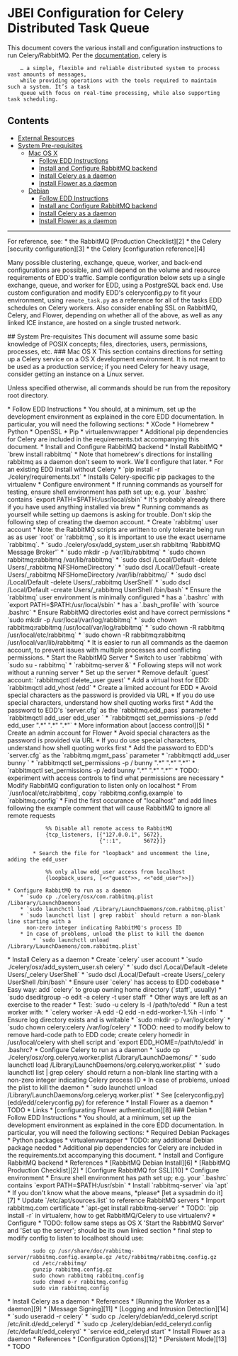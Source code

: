 # JBEI Configuration for Celery Distributed Task Queue

This document covers the various install and configuration instructions to run Celery/RabbitMQ.
Per the [documentation][1], celery is

        … a simple, flexible and reliable distributed system to process vast amounts of messages,
        while providing operations with the tools required to maintain such a system. It’s a task
        queue with focus on real-time processing, while also supporting task scheduling.

## Contents
* [External Resources](#External)
* [System Pre-requisites](#Prereq)
    * [Mac OS X](#OSX)
        * [Follow EDD Instructions](#OSX_EDD)
        * [Install and Configure RabbitMQ backend](#OSX_RabbitMQ)
        * [Install Celery as a daemon](#OSX_Celery)
        * [Install Flower as a daemon](#OSX_Flower)
    * [Debian](#Debian)
        * [Follow EDD Instructions](#Debian_EDD)
        * [Install anc Configure RabbitMQ backend](#Debian_RabbitMQ)
        * [Install Celery as a daemon](#Debian_Celery)
        * [Install Flower as a daemon](#Debian_Flower)

---------------------------------------------------------------------------------------------------

<a name="External"/>
For reference, see:
* the RabbitMQ [Production Checklist][2]
* the Celery [security configuration][3]
* the Celery [configuration reference][4]

Many possible clustering, exchange, queue, worker, and back-end configurations are possible, and
will depend on the volume and resource requirements of EDD's traffic. Sample configuration below
sets up a single exchange, queue, and worker for EDD, using a PostgreSQL back end. Use custom
configuration and modify EDD's celeryconfig.py to fit your environment, using `remote_task.py` as
a reference for all of the tasks EDD schedules on Celery workers. Also consider enabling SSL on
RabbitMQ, Celery, and Flower, depending on whether all of the above, as well as any linked ICE
instance, are hosted on a single trusted network.

<a name="Prereq"/>
## System Pre-requisites
This document will assume some basic knowledge of POSIX concepts; files, directories, users, 
permissions, processes, etc.

<a name="OSX"/>
### Mac OS X
This section contains directions for setting up a Celery service on a OS X development environment.
It is not meant to be used as a production service; if you need Celery for heavy usage, consider
getting an instance on a Linux server.

Unless specified otherwise, all commands should be run from the repository root directory.

<a name="OSX_EDD"/>
* Follow EDD Instructions
    * You should, at a minimum, set up the development environment as explained in the core EDD
      documentation. In particular, you will need the following sections:
        * XCode
        * Homebrew
        * Python
        * OpenSSL
        * Pip
        * virtualenvwrapper
    * Additional pip dependencies for Celery are included in the requirements.txt accompanying
      this document.
<a name="OSX_RabbitMQ"/>
* Install and Configure RabbitMQ backend
    * Install RabbitMQ
        * `brew install rabbitmq`
        * Note that homebrew's directions for installing rabbitmq as a daemon don't seem to work.
          We'll configure that later.
    * For an existing EDD install without Celery
        * `pip install -r ./celery/requirements.txt`
        * Installs Celery-specific pip packages to the virtualenv
    * Configure environment
        * If running commands as yourself for testing, ensure shell environment has path set up;
          e.g. your `.bashrc` contains `export PATH=$PATH:/usr/local/sbin`
            * It's probably already there if you have used anything installed via brew
        * Running commands as yourself while setting up daemons is asking for trouble. Don't skip
          the following step of creating the daemon account.
    * Create `rabbitmq` user account
        * Note: the RabbitMQ scripts are written to only tolerate being run as as user `root` or
          `rabbitmq`, so it is important to use the exact username `rabbitmq`.
        * `sudo ./celery/osx/add_system_user.sh rabbitmq 'RabbitMQ Message Broker'`
        * `sudo mkdir -p /var/lib/rabbitmq`
        * `sudo chown rabbitmq:rabbitmq /var/lib/rabbitmq`
        * `sudo dscl /Local/Default -delete Users/_rabbitmq NFSHomeDirectory`
        * `sudo dscl /Local/Default -create Users/_rabbitmq NFSHomeDirectory /var/lib/rabbitmq/`
        * `sudo dscl /Local/Default -delete Users/_rabbitmq UserShell`
        * `sudo dscl /Local/Default -create Users/_rabbitmq UserShell /bin/bash`
        * Ensure the `rabbitmq` user environment is minimally configured
            * has a `.bashrc` with `export PATH=$PATH:/usr/local/sbin`
            * has a `.bash_profile` with `source .bashrc`
        * Ensure RabbitMQ directories exist and have correct permissions
            * `sudo mkdir -p /usr/local/var/log/rabbitmq`
            * `sudo chown rabbitmq:rabbitmq /usr/local/var/log/rabbitmq`
            * `sudo chown -R rabbitmq /usr/local/etc/rabbitmq`
            * `sudo chown -R rabbitmq:rabbitmq /usr/local/var/lib/rabbitmq`
        * It is easier to run all commands as the daemon account, to prevent issues with multiple
          processes and conflicting permissions.
    * Start the RabbitMQ Server
        * Switch to user `rabbitmq` with `sudo su - rabbitmq`
        * `rabbitmq-server &`
        * Following steps will not work without a running server
    * Set up the server
        * Remove default `guest` account: `rabbitmqctl delete_user guest`
        * Add a virtual host for EDD: `rabbitmqctl add_vhost /edd`
        * Create a limited account for EDD
            * Avoid special characters as the password is provided via URL
                * If you do use special characters, understand how shell quoting works first
            * Add the password to EDD's `server.cfg` as the `rabbitmq.edd_pass` parameter
            * `rabbitmqctl add_user edd_user <EDD_RABBITMQ_PASS>`
            * `rabbitmqctl set_permissions -p /edd edd_user ".*" ".*" ".*"`
            * More information about [access control][5]
        * Create an admin account for Flower
            * Avoid special characters as the password is provided via URL
                * If you do use special characters, understand how shell quoting works first
            * Add the password to EDD's `server.cfg` as the `rabbitmq.mgmt_pass` parameter
            * `rabbitmqctl add_user bunny <RABBITMQ_PASS>`
            * `rabbitmqctl set_permissions -p / bunny ".*" ".*" ".*"`
            * `rabbitmqctl set_permissions -p /edd bunny ".*" ".*" ".*"`
            * TODO: experiment with access controls to find what permissions are necessary
        * Modify RabbitMQ configuration to listen only on localhost
            * From `/usr/local/etc/rabbitmq`, copy `rabbitmq.config.example` to `rabbitmq.config`
            * Find the first occurance of "localhost" and add lines following the example comment
              that will cause RabbitMQ to ignore all remote requests

                %% Disable all remote access to RabbitMQ
                {tcp_listeners, [{"127.0.0.1", 5672},
                                 {"::1",       5672}]}

            * Search the file for "loopback" and uncomment the line, adding the edd_user

                %% only allow edd_user access from localhost
                {loopback_users, [<<"guest">>, <<"edd_user">>]}

    * Configure RabbitMQ to run as a daemon
        * `sudo cp ./celery/osx/com.rabbitmq.plist /Libarary/LaunchDaemons`
        * `sudo launchctl load /Library/LaunchDaemons/com.rabbitmq.plist`
        * `sudo launchctl list | grep rabbit` should return a non-blank line starting with a
          non-zero integer indicating RabbitMQ's process ID
        * In case of problems, unload the plist to kill the daemon
            * `sudo launchctl unload /Library/LaunchDaemons/com.rabbitmq.plist`
    
<a name="OSX_Celery"/>
* Install Celery as a daemon
    * Create `celery` user account
        * `sudo ./celery/osx/add_system_user.sh celery`
        * `sudo dscl /Local/Default -delete Users/_celery UserShell`
        * `sudo dscl /Local/Default -create Users/_celery UserShell /bin/bash`
        * Ensure user `celery` has access to EDD codebase
            * Easy way: add `celery` to group owning home directory (`staff`, usually)
                * `sudo dseditgroup -o edit -a celery -t user staff`
            * Other ways are left as an exercise to the reader
            * Test: `sudo -u celery ls -l /path/to/edd`
        * Run a test worker with:
            * `celery worker -A edd -Q edd -n edd-worker-1.%h -l info`
        * Ensure log directory exists and is writable
            * `sudo mkdir -p /var/log/celery`
            * `sudo chown celery:celery /var/log/celery`
    * TODO: need to modify below to remove hard-code path to EDD code; create celery homedir in
      /usr/local/celery with shell script and `export EDD_HOME=/path/to/edd` in .bashrc?
    * Configure Celery to run as a daemon
        * `sudo cp ./celery/osx/org.celeryq.worker.plist /Library/LaunchDaemons/`
        * `sudo launchctl load /Library/LaunchDaemons/org.celeryq.worker.plist`
        * `sudo launchctl list | grep celery` should return a non-blank line starting with a
          non-zero integer indicating Celery process ID
        * In case of problems, unload the plist to kill the daemon
            * `sudo launchctl unload /Library/LaunchDaemons/org.celeryq.worker.plist`
    * See [celeryconfig.py](edd/edd/celeryconfig.py) for reference

<a name="OSX_Flower"/>
* Install Flower as a daemon
    * TODO
    * Links
        * [configurating Flower authentication][8]

<a name="Debian"/>
### Debian

<a name="Debian_EDD"/>
* Follow EDD Instructions
    * You should, at a minimum, set up the development environment as explained in the core EDD
      documentation. In particular, you will need the following sections:
        * Required Debian Packages
        * Python packages
        * virtualenvwrapper
    * TODO: any additional Debian package needed
    * Additional pip dependencies for Celery are included in the requirements.txt accompanying
      this document.
<a name="Debian_RabbitMQ"/>
* Install and Configure RabbitMQ backend
    * References
        * [RabbitMQ Debian Install][6]
        * [RabbitMQ Production Checklist][2]
        * [Configure RabbitMQ for SSL][10]
    * Configure environment
        * Ensure shell environment has path set up; e.g. your `.bashrc` contains
          `export PATH=$PATH:/usr/sbin`
    * Install `rabbitmq-server` via `apt`
        * If you don't know what the above means, *please* [let a sysadmin do it][7]
        * Update `/etc/apt/sources.list` to reference RabbitMQ servers
        * Import rabbitmq.com certificate
        * `apt-get install rabbitmq-server`
    * TODO: `pip install -r` in virtualenv, how to get RabbitMQ/Celery to use virtualenv?
    * Configure 
    * TODO: follow same steps as OS X 'Start the RabbitMQ Server' and 'Set up the server'; should
      be its own linked section
        * final step to modify config to listen to localhost should use:

            sudo cp /usr/share/doc/rabbitmq-server/rabbitmq.config.example.gz /etc/rabbitmq/rabbitmq.config.gz
            cd /etc/rabbitmq/
            gunzip rabbitmq.config.gz
            sudo chown rabbitmq rabbitmq.config
            sudo chmod o-r rabbitmq.config
            sudo vim rabbitmq.config

<a name="Debian_Celery"/>
* Install Celery as a daemon
    * References
        * [Running the Worker as a daemon][9]
        * [Message Signing][11]
        * [Logging and Intrusion Detection][14]
    * `sudo useradd -r celery`
    * `sudo cp ./celery/debian/edd_celeryd.script /etc/init.d/edd_celeryd`
    * `sudo cp ./celery/debian/edd_celeryd.config /etc/default/edd_celeryd`
    * `service edd_celeryd start`

<a name="Debian_Flower"/>
* Install Flower as a daemon
    * References
        * [Configuration Options][12]
        * [Persistent Mode][13]
    * TODO


[1]:  https://celery.readthedocs.org/en/latest/index.html "Celery Documentation"
[2]:  https://www.rabbitmq.com/production-checklist.html
[3]:  http://celery.readthedocs.org/en/latest/configuration.html#security
[4]:  http://celery.readthedocs.org/en/latest/configuration.html
[5]:  https://www.rabbitmq.com/access-control.html
[6]:  https://www.rabbitmq.com/install-debian.html
[7]:  mailto:jbei-help@lbl.gov
[8]:  http://flower.readthedocs.org/en/latest/auth.html
[9]:  http://celery.readthedocs.org/en/latest/tutorials/daemonizing.html
[10]: https://www.rabbitmq.com/ssl.html
[11]: http://celery.readthedocs.org/en/latest/userguide/security.html#message-signing
[12]: http://flower.readthedocs.org/en/latest/config.html#options
[13]: http://flower.readthedocs.org/en/latest/config.html#persistent
[14]: http://celery.readthedocs.org/en/latest/userguide/security.html#logs
